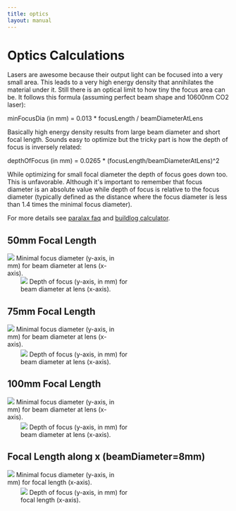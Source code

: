 ```yaml
---
title: optics
layout: manual
---
```


Optics Calculations
===================

Lasers are awesome because their output light can be focused into a very small area. This leads to a very high energy density that annihilates the material under it. Still there is an optical limit to how tiny the focus area can be. It  follows this formula (assuming perfect beam shape and 10600nm CO2 laser):

minFocusDia (in mm) = 0.013 * focusLength / beamDiameterAtLens

Basically high energy density results from large beam diameter and short focal length. Sounds easy to optimize but the tricky part is how the depth of focus is inversely related:

depthOfFocus (in mm) = 0.0265 * (focusLength/beamDiameterAtLens)^2

While optimizing for small focal diameter the depth of focus goes down too. This is unfavorable. Although it's important to remember that focus diameter is an absolute value while depth of focus is relative to the focus diameter (typically defined as the distance where the focus diameter is less than 1.4 times the minimal focus diameter).

For more details see [paralax faq](http://www.parallax-tech.com/faq.htm#f_size) and [buildlog calculator](http://www.buildlog.net/cnc_laser/laser_calcs.htm).

<h2>50mm Focal Length</h2>

<div style="width:250px; float:left">
<img src="http://farm8.staticflickr.com/7181/6893222279_80865855cf_m.jpg">
Minimal focus diameter (y-axis, in mm) for beam diameter at lens (x-axis).
</div>
<div style="width:250px; float:left; padding-left:30px">
<img src="http://farm8.staticflickr.com/7185/6893222189_0a1f98c513_m.jpg">
Depth of focus (y-axis, in mm) for beam diameter at lens (x-axis).
</div>
<div style="clear:both"></div>


<h2>75mm Focal Length</h2>

<div style="width:250px; float:left">
<img src="http://farm8.staticflickr.com/7039/6893222397_f9a1d5e095_m.jpg">
Minimal focus diameter (y-axis, in mm) for beam diameter at lens (x-axis).
</div>
<div style="width:250px; float:left; padding-left:30px; padding-top:4px">
<img src="http://farm8.staticflickr.com/7042/6893222059_d95ab13cf2_m.jpg">
Depth of focus (y-axis, in mm) for beam diameter at lens (x-axis).
</div>
<div style="clear:both"></div>

<h2>100mm Focal Length</h2>

<div style="width:250px; float:left">
<img src="http://farm8.staticflickr.com/7036/6893222503_54c2dc1a35_m.jpg">
Minimal focus diameter (y-axis, in mm) for beam diameter at lens (x-axis).
</div>
<div style="width:250px; float:left; padding-left:30px; padding-top:4px">
<img src="http://farm8.staticflickr.com/7056/6893222629_2465b47d41_m.jpg">
Depth of focus (y-axis, in mm) for beam diameter at lens (x-axis).
</div>
<div style="clear:both"></div>


<h2>Focal Length along x (beamDiameter=8mm)</h2>

<div style="width:250px; float:left">
<img src="http://farm8.staticflickr.com/7061/6893867929_a40f1c2b87_m.jpg">
Minimal focus diameter (y-axis, in mm) for focal length (x-axis).
</div>
<div style="width:250px; float:left; padding-left:30px; padding-top:4px">
<img src="http://farm8.staticflickr.com/7043/6893867845_e1a78c6994_m.jpg
">
Depth of focus (y-axis, in mm) for focal length (x-axis).
</div>
<div style="clear:both"></div>



